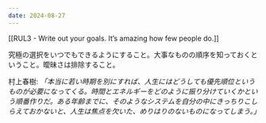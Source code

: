 ```yaml
---
date: 2024-08-27
---
```

[[RUL3 - Write out your goals. It’s amazing how few people do.]]

究極の選択をいつでもできるようにすること。大事なものの順序を知っておくということ。曖昧さは排除すること。

村上春樹:
	*「本当に若い時期を別にすれば、人生にはどうしても優先順位というものが必要になってくる。時間とエネルギーをどのように振り分けていくかという順番作りだ。ある年齢までに、そのようなシステムを自分の中にきっちりこしらえておかないと、人生は焦点を欠いた、めりはりのないものになってしまう。」*

